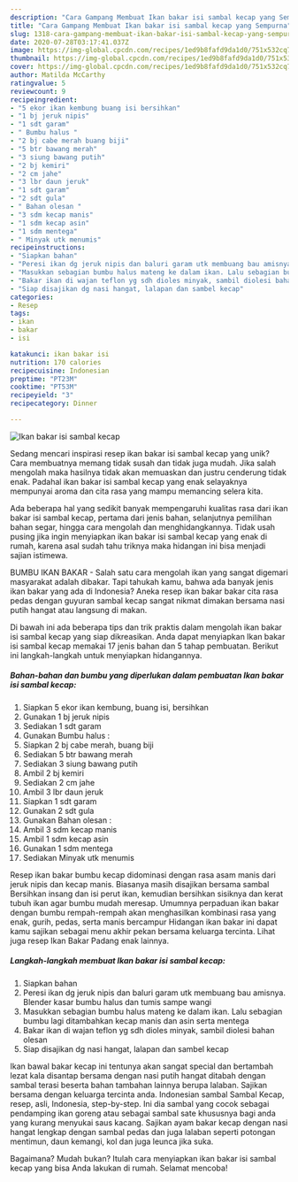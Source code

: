 ```yaml
---
description: "Cara Gampang Membuat Ikan bakar isi sambal kecap yang Sempurna"
title: "Cara Gampang Membuat Ikan bakar isi sambal kecap yang Sempurna"
slug: 1318-cara-gampang-membuat-ikan-bakar-isi-sambal-kecap-yang-sempurna
date: 2020-07-28T03:17:41.037Z
image: https://img-global.cpcdn.com/recipes/1ed9b8fafd9da1d0/751x532cq70/ikan-bakar-isi-sambal-kecap-foto-resep-utama.jpg
thumbnail: https://img-global.cpcdn.com/recipes/1ed9b8fafd9da1d0/751x532cq70/ikan-bakar-isi-sambal-kecap-foto-resep-utama.jpg
cover: https://img-global.cpcdn.com/recipes/1ed9b8fafd9da1d0/751x532cq70/ikan-bakar-isi-sambal-kecap-foto-resep-utama.jpg
author: Matilda McCarthy
ratingvalue: 5
reviewcount: 9
recipeingredient:
- "5 ekor ikan kembung buang isi bersihkan"
- "1 bj jeruk nipis"
- "1 sdt garam"
- " Bumbu halus "
- "2 bj cabe merah buang biji"
- "5 btr bawang merah"
- "3 siung bawang putih"
- "2 bj kemiri"
- "2 cm jahe"
- "3 lbr daun jeruk"
- "1 sdt garam"
- "2 sdt gula"
- " Bahan olesan "
- "3 sdm kecap manis"
- "1 sdm kecap asin"
- "1 sdm mentega"
- " Minyak utk menumis"
recipeinstructions:
- "Siapkan bahan"
- "Peresi ikan dg jeruk nipis dan baluri garam utk membuang bau amisnya. Blender kasar bumbu halus dan tumis sampe wangi"
- "Masukkan sebagian bumbu halus mateng ke dalam ikan. Lalu sebagian bumbu lagi ditambahkan kecap manis dan asin serta mentega"
- "Bakar ikan di wajan teflon yg sdh dioles minyak, sambil diolesi bahan olesan"
- "Siap disajikan dg nasi hangat, lalapan dan sambel kecap"
categories:
- Resep
tags:
- ikan
- bakar
- isi

katakunci: ikan bakar isi 
nutrition: 170 calories
recipecuisine: Indonesian
preptime: "PT23M"
cooktime: "PT53M"
recipeyield: "3"
recipecategory: Dinner

---
```



![Ikan bakar isi sambal kecap](https://img-global.cpcdn.com/recipes/1ed9b8fafd9da1d0/751x532cq70/ikan-bakar-isi-sambal-kecap-foto-resep-utama.jpg)

Sedang mencari inspirasi resep ikan bakar isi sambal kecap yang unik? Cara membuatnya memang tidak susah dan tidak juga mudah. Jika salah mengolah maka hasilnya tidak akan memuaskan dan justru cenderung tidak enak. Padahal ikan bakar isi sambal kecap yang enak selayaknya mempunyai aroma dan cita rasa yang mampu memancing selera kita.

Ada beberapa hal yang sedikit banyak mempengaruhi kualitas rasa dari ikan bakar isi sambal kecap, pertama dari jenis bahan, selanjutnya pemilihan bahan segar, hingga cara mengolah dan menghidangkannya. Tidak usah pusing jika ingin menyiapkan ikan bakar isi sambal kecap yang enak di rumah, karena asal sudah tahu triknya maka hidangan ini bisa menjadi sajian istimewa.

BUMBU IKAN BAKAR - Salah satu cara mengolah ikan yang sangat digemari masyarakat adalah dibakar. Tapi tahukah kamu, bahwa ada banyak jenis ikan bakar yang ada di Indonesia? Aneka resep ikan bakar bakar cita rasa pedas dengan guyuran sambal kecap sangat nikmat dimakan bersama nasi putih hangat atau langsung di makan.


Di bawah ini ada beberapa tips dan trik praktis dalam mengolah ikan bakar isi sambal kecap yang siap dikreasikan. Anda dapat menyiapkan Ikan bakar isi sambal kecap memakai 17 jenis bahan dan 5 tahap pembuatan. Berikut ini langkah-langkah untuk menyiapkan hidangannya.

<!--inarticleads1-->

##### Bahan-bahan dan bumbu yang diperlukan dalam pembuatan Ikan bakar isi sambal kecap:

1. Siapkan 5 ekor ikan kembung, buang isi, bersihkan
1. Gunakan 1 bj jeruk nipis
1. Sediakan 1 sdt garam
1. Gunakan  Bumbu halus :
1. Siapkan 2 bj cabe merah, buang biji
1. Sediakan 5 btr bawang merah
1. Sediakan 3 siung bawang putih
1. Ambil 2 bj kemiri
1. Sediakan 2 cm jahe
1. Ambil 3 lbr daun jeruk
1. Siapkan 1 sdt garam
1. Gunakan 2 sdt gula
1. Gunakan  Bahan olesan :
1. Ambil 3 sdm kecap manis
1. Ambil 1 sdm kecap asin
1. Gunakan 1 sdm mentega
1. Sediakan  Minyak utk menumis


Resep ikan bakar bumbu kecap didominasi dengan rasa asam manis dari jeruk nipis dan kecap manis. Biasanya masih disajikan bersama sambal Bersihkan insang dan isi perut ikan, kemudian bersihkan sisiknya dan kerat tubuh ikan agar bumbu mudah meresap. Umumnya perpaduan ikan bakar dengan bumbu rempah-rempah akan menghasilkan kombinasi rasa yang enak, gurih, pedas, serta manis bercampur Hidangan ikan bakar ini dapat kamu sajikan sebagai menu akhir pekan bersama keluarga tercinta. Lihat juga resep Ikan Bakar Padang enak lainnya. 

<!--inarticleads2-->

##### Langkah-langkah membuat Ikan bakar isi sambal kecap:

1. Siapkan bahan
1. Peresi ikan dg jeruk nipis dan baluri garam utk membuang bau amisnya. Blender kasar bumbu halus dan tumis sampe wangi
1. Masukkan sebagian bumbu halus mateng ke dalam ikan. Lalu sebagian bumbu lagi ditambahkan kecap manis dan asin serta mentega
1. Bakar ikan di wajan teflon yg sdh dioles minyak, sambil diolesi bahan olesan
1. Siap disajikan dg nasi hangat, lalapan dan sambel kecap


Ikan bawal bakar kecap ini tentunya akan sangat special dan bertambah lezat kala disantap bersama dengan nasi putih hangat ditabah dengan sambal terasi beserta bahan tambahan lainnya berupa lalaban. Sajikan bersama dengan keluarga tercinta anda. Indonesian sambal Sambal Kecap, resep, asli, Indonesia, step-by-step. Ini dia sambal yang cocok sebagai pendamping ikan goreng atau sebagai sambal sate khususnya bagi anda yang kurang menyukai saus kacang. Sajikan ayam bakar kecap dengan nasi hangat lengkap dengan sambal pedas dan juga lalaban seperti potongan mentimun, daun kemangi, kol dan juga leunca jika suka. 

Bagaimana? Mudah bukan? Itulah cara menyiapkan ikan bakar isi sambal kecap yang bisa Anda lakukan di rumah. Selamat mencoba!
